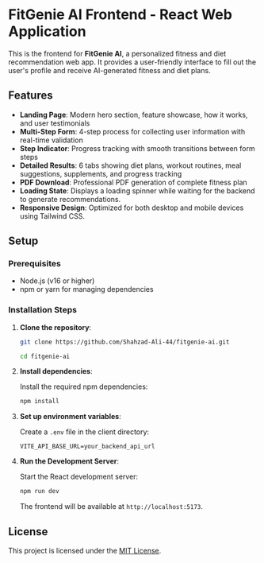 # FitGenie AI Frontend - React Web Application

This is the frontend for **FitGenie AI**, a personalized fitness and diet recommendation web app. It provides a user-friendly interface to fill out the user's profile and receive AI-generated fitness and diet plans.

## Features

- **Landing Page**: Modern hero section, feature showcase, how it works, and user testimonials
- **Multi-Step Form**: 4-step process for collecting user information with real-time validation
- **Step Indicator**: Progress tracking with smooth transitions between form steps
- **Detailed Results**: 6 tabs showing diet plans, workout routines, meal suggestions, supplements, and progress tracking
- **PDF Download**: Professional PDF generation of complete fitness plan
- **Loading State**: Displays a loading spinner while waiting for the backend to generate recommendations.
- **Responsive Design**: Optimized for both desktop and mobile devices using Tailwind CSS.

## Setup

### Prerequisites

- Node.js (v16 or higher)
- npm or yarn for managing dependencies

### Installation Steps

1. **Clone the repository**:

   ```bash
   git clone https://github.com/Shahzad-Ali-44/fitgenie-ai.git

   cd fitgenie-ai
   ```

2. **Install dependencies**:

   Install the required npm dependencies:

   ```bash
   npm install
   ```

3. **Set up environment variables**:

   Create a `.env` file in the client directory:
   ```env
   VITE_API_BASE_URL=your_backend_api_url
   ```

4. **Run the Development Server**:

   Start the React development server:

   ```bash
   npm run dev
   ```

   The frontend will be available at `http://localhost:5173`.


## License

This project is licensed under the [MIT License](LICENSE).

